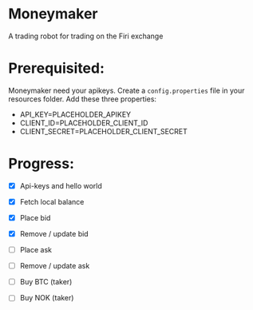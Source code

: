 # Moneymaker
A trading robot for trading on the Firi exchange

# Prerequisited:
Moneymaker need your apikeys. Create a `config.properties` file in your resources folder. Add these three properties:
- API_KEY=PLACEHOLDER_APIKEY
- CLIENT_ID=PLACEHOLDER_CLIENT_ID
- CLIENT_SECRET=PLACEHOLDER_CLIENT_SECRET

# Progress:
- [X] Api-keys and hello world
- [X] Fetch local balance
- [X] Place bid
- [X] Remove / update bid

- [ ] Place ask
- [ ] Remove / update ask

- [ ] Buy BTC (taker)
- [ ] Buy NOK (taker)
